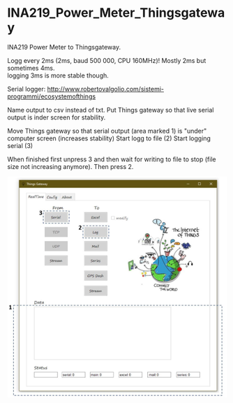 # INA219_Power_Meter_Thingsgateway
INA219 Power Meter to Thingsgateway.

Logg every 2ms (2ms, baud 500 000, CPU 160MHz)! Mostly 2ms but sometimes 4ms.  
logging 3ms is more stable though. 

Serial logger: 
http://www.robertovalgolio.com/sistemi-programmi/ecosystemofthings

Name output to csv instead of txt. 
Put Things gateway so that live serial output is inder screen for stability. 

Move Things gateway so that serial output (area marked 1) is "under" computer screen (increases stability)
Start logg to file (2)
Start logging serial (3)

When finished first unpress 3 and then wait for writing to file to stop (file size not increasing anymore). Then press 2. 

![](Images/Screen_Things_Gateway.JPG?raw=true)
